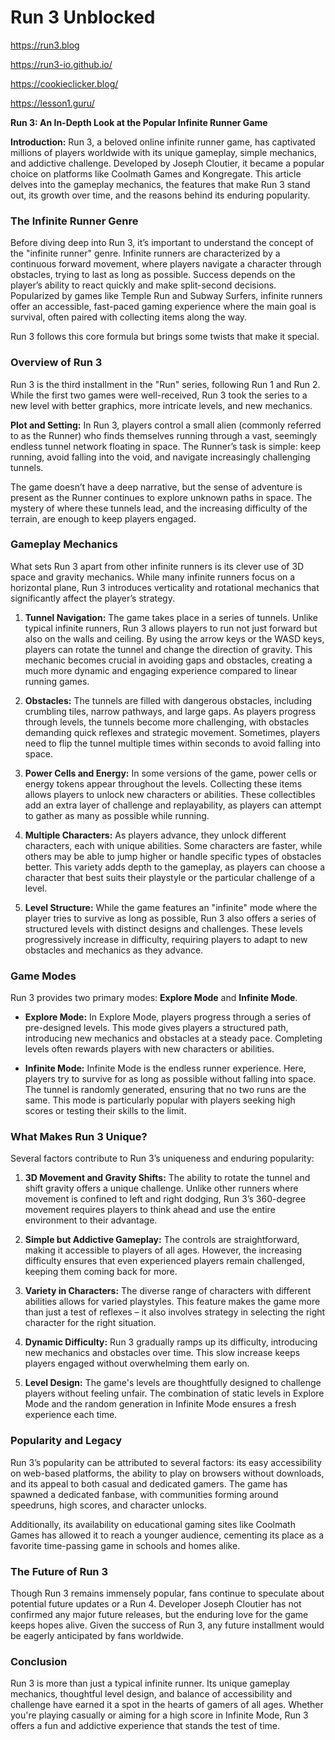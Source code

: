 # Run 3 Unblocked

https://run3.blog

https://run3-io.github.io/

https://cookieclicker.blog/

https://lesson1.guru/

**Run 3: An In-Depth Look at the Popular Infinite Runner Game**

**Introduction:**
Run 3, a beloved online infinite runner game, has captivated millions of players worldwide with its unique gameplay, simple mechanics, and addictive challenge. Developed by Joseph Cloutier, it became a popular choice on platforms like Coolmath Games and Kongregate. This article delves into the gameplay mechanics, the features that make Run 3 stand out, its growth over time, and the reasons behind its enduring popularity.

### **The Infinite Runner Genre**

Before diving deep into Run 3, it’s important to understand the concept of the "infinite runner" genre. Infinite runners are characterized by a continuous forward movement, where players navigate a character through obstacles, trying to last as long as possible. Success depends on the player’s ability to react quickly and make split-second decisions. Popularized by games like Temple Run and Subway Surfers, infinite runners offer an accessible, fast-paced gaming experience where the main goal is survival, often paired with collecting items along the way.

Run 3 follows this core formula but brings some twists that make it special.

### **Overview of Run 3**

Run 3 is the third installment in the "Run" series, following Run 1 and Run 2. While the first two games were well-received, Run 3 took the series to a new level with better graphics, more intricate levels, and new mechanics.

**Plot and Setting:**
In Run 3, players control a small alien (commonly referred to as the Runner) who finds themselves running through a vast, seemingly endless tunnel network floating in space. The Runner’s task is simple: keep running, avoid falling into the void, and navigate increasingly challenging tunnels.

The game doesn’t have a deep narrative, but the sense of adventure is present as the Runner continues to explore unknown paths in space. The mystery of where these tunnels lead, and the increasing difficulty of the terrain, are enough to keep players engaged.

### **Gameplay Mechanics**

What sets Run 3 apart from other infinite runners is its clever use of 3D space and gravity mechanics. While many infinite runners focus on a horizontal plane, Run 3 introduces verticality and rotational mechanics that significantly affect the player’s strategy.

1. **Tunnel Navigation:**
   The game takes place in a series of tunnels. Unlike typical infinite runners, Run 3 allows players to run not just forward but also on the walls and ceiling. By using the arrow keys or the WASD keys, players can rotate the tunnel and change the direction of gravity. This mechanic becomes crucial in avoiding gaps and obstacles, creating a much more dynamic and engaging experience compared to linear running games.

2. **Obstacles:**
   The tunnels are filled with dangerous obstacles, including crumbling tiles, narrow pathways, and large gaps. As players progress through levels, the tunnels become more challenging, with obstacles demanding quick reflexes and strategic movement. Sometimes, players need to flip the tunnel multiple times within seconds to avoid falling into space.

3. **Power Cells and Energy:**
   In some versions of the game, power cells or energy tokens appear throughout the levels. Collecting these items allows players to unlock new characters or abilities. These collectibles add an extra layer of challenge and replayability, as players can attempt to gather as many as possible while running.

4. **Multiple Characters:**
   As players advance, they unlock different characters, each with unique abilities. Some characters are faster, while others may be able to jump higher or handle specific types of obstacles better. This variety adds depth to the gameplay, as players can choose a character that best suits their playstyle or the particular challenge of a level.

5. **Level Structure:**
   While the game features an "infinite" mode where the player tries to survive as long as possible, Run 3 also offers a series of structured levels with distinct designs and challenges. These levels progressively increase in difficulty, requiring players to adapt to new obstacles and mechanics as they advance.

### **Game Modes**

Run 3 provides two primary modes: **Explore Mode** and **Infinite Mode**.

- **Explore Mode:**
  In Explore Mode, players progress through a series of pre-designed levels. This mode gives players a structured path, introducing new mechanics and obstacles at a steady pace. Completing levels often rewards players with new characters or abilities.

- **Infinite Mode:**
  Infinite Mode is the endless runner experience. Here, players try to survive for as long as possible without falling into space. The tunnel is randomly generated, ensuring that no two runs are the same. This mode is particularly popular with players seeking high scores or testing their skills to the limit.

### **What Makes Run 3 Unique?**

Several factors contribute to Run 3’s uniqueness and enduring popularity:

1. **3D Movement and Gravity Shifts:**
   The ability to rotate the tunnel and shift gravity offers a unique challenge. Unlike other runners where movement is confined to left and right dodging, Run 3’s 360-degree movement requires players to think ahead and use the entire environment to their advantage.

2. **Simple but Addictive Gameplay:**
   The controls are straightforward, making it accessible to players of all ages. However, the increasing difficulty ensures that even experienced players remain challenged, keeping them coming back for more.

3. **Variety in Characters:**
   The diverse range of characters with different abilities allows for varied playstyles. This feature makes the game more than just a test of reflexes – it also involves strategy in selecting the right character for the right situation.

4. **Dynamic Difficulty:**
   Run 3 gradually ramps up its difficulty, introducing new mechanics and obstacles over time. This slow increase keeps players engaged without overwhelming them early on.

5. **Level Design:**
   The game's levels are thoughtfully designed to challenge players without feeling unfair. The combination of static levels in Explore Mode and the random generation in Infinite Mode ensures a fresh experience each time.

### **Popularity and Legacy**

Run 3’s popularity can be attributed to several factors: its easy accessibility on web-based platforms, the ability to play on browsers without downloads, and its appeal to both casual and dedicated gamers. The game has spawned a dedicated fanbase, with communities forming around speedruns, high scores, and character unlocks.

Additionally, its availability on educational gaming sites like Coolmath Games has allowed it to reach a younger audience, cementing its place as a favorite time-passing game in schools and homes alike.

### **The Future of Run 3**

Though Run 3 remains immensely popular, fans continue to speculate about potential future updates or a Run 4. Developer Joseph Cloutier has not confirmed any major future releases, but the enduring love for the game keeps hopes alive. Given the success of Run 3, any future installment would be eagerly anticipated by fans worldwide.

### **Conclusion**

Run 3 is more than just a typical infinite runner. Its unique gameplay mechanics, thoughtful level design, and balance of accessibility and challenge have earned it a spot in the hearts of gamers of all ages. Whether you're playing casually or aiming for a high score in Infinite Mode, Run 3 offers a fun and addictive experience that stands the test of time.

